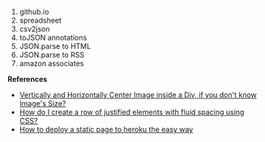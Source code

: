 1. github.io
2. spreadsheet
3. csv2json
4. toJSON annotations
5. JSON.parse to HTML
6. JSON.parse to RSS
7. amazon associates

**References**

* [Vertically and Horizontally Center Image inside a Div, if you don't know Image's Size?](https://stackoverflow.com/questions/2436986/1113772)
* [How do I create a row of justified elements with fluid spacing using CSS?](https://stackoverflow.com/questions/14027385/1113772)
* [How to deploy a static page to heroku the easy way](http://www.lemiffe.com/how-to-deploy-a-static-page-to-heroku-the-easy-way/)